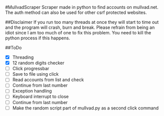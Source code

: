#MullvadScraper
Scraper made in python to find accounts on mullvad.net.
The auth method can also be used for other csrf protected websites.

##Disclaimer
If you run too many threads at once they will start to time out and the program will crash, burn and break. Please refrain from being an idiot since I am too much of one to fix this problem. You need to kill the python process if this happens.

##ToDo
- [X] Threading
- [X] 12 random digits checker
- [ ] Click progressbar
- [ ] Save to file using click
- [ ] Read accounts from list and check
- [ ] Continue from last number
- [ ] Exception handling
- [ ] Keyboard interrupt to close
- [ ] Continue from last number
- [ ] Make the random script part of mullvad.py as a second click command